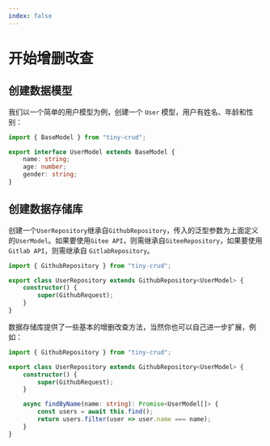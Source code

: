 ```yaml
---
index: false
---
```

# 开始增删改查

## 创建数据模型

我们以一个简单的用户模型为例，创建一个 `User` 模型，用户有姓名、年龄和性别：

```ts
import { BaseModel } from "tiny-crud";

export interface UserModel extends BaseModel {
    name: string;
    age: number;
    gender: string;
}
```

## 创建数据存储库

创建一个`UserRepository`继承自`GithubRepository`，传入的泛型参数为上面定义的`UserModel`。如果要使用`Gitee API`，则需继承自`GiteeRepository`，如果要使用`Gitlab API`，则需继承自 `GitlabRepository`。

```ts
import { GithubRepository } from "tiny-crud";

export class UserRepository extends GithubRepository<UserModel> {
    constructor() {
        super(GithubRequest);
    }
}
```

数据存储库提供了一些基本的增删改查方法，当然你也可以自己进一步扩展，例如：

```ts
import { GithubRepository } from "tiny-crud";

export class UserRepository extends GithubRepository<UserModel> {
    constructor() {
        super(GithubRequest);
    }

    async findByName(name: string): Promise<UserModel[]> {
        const users = await this.find();
        return users.filter(user => user.name === name);
    }
}
```


